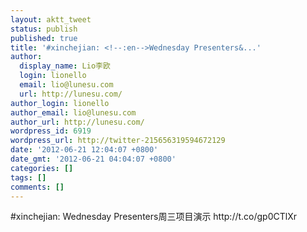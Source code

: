 ```yaml
---
layout: aktt_tweet
status: publish
published: true
title: '#xinchejian: <!--:en-->Wednesday Presenters&...'
author:
  display_name: Lio李欧
  login: lionello
  email: lio@lunesu.com
  url: http://lunesu.com/
author_login: lionello
author_email: lio@lunesu.com
author_url: http://lunesu.com/
wordpress_id: 6919
wordpress_url: http://twitter-215656319594672129
date: '2012-06-21 12:04:07 +0800'
date_gmt: '2012-06-21 04:04:07 +0800'
categories: []
tags: []
comments: []
---
```

<p>#xinchejian: <!--:en-->Wednesday Presenters<!--:--><!--:zh-->周三项目演示<!--:--> http://t.co/gp0CTlXr</p>
